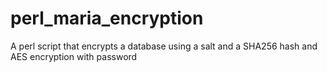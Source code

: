 # perl_maria_encryption


A perl script that encrypts a database using a salt and a SHA256 hash and AES encryption with password 

